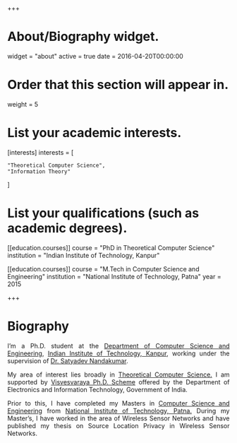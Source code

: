+++
# About/Biography widget.
widget = "about"
active = true
date = 2016-04-20T00:00:00

# Order that this section will appear in.
weight = 5

# List your academic interests.
[interests]
  interests = [
   
    "Theoretical Computer Science",
    "Information Theory"
  ]

# List your qualifications (such as academic degrees).
[[education.courses]]
  course = "PhD in Theoretical Computer Science"
  institution = "Indian Institute of Technology, Kanpur"
  

[[education.courses]]
  course = "M.Tech in Computer Science and Engineering"
  institution = "National Institute of Technology, Patna"
  year = 2015

+++

# Biography
<div align="justify">
I’m a Ph.D. student at the <a href="https://www.cse.iitk.ac.in/">Department of Computer Science and Engineering</a>, <a href="https://www.iitk.ac.in/">Indian Institute of Technology, Kanpur</a>, working under the supervision of <a href="https://www.cse.iitk.ac.in/users/satyadev/">Dr. Satyadev Nandakumar</a>. <br>

My area of interest lies broadly in <a href="https://en.wikipedia.org/wiki/Theoretical_computer_science">Theoretical Computer Science.</a> I am supported by <a href="https://phd.medialabasia.in/"> Visvesvaraya Ph.D. Scheme</a> offered by the Department of Electronics and Information Technology, Government of India.

Prior to this, I have completed my Masters in <a href="http://www.nitp.ac.in/php/cse_dept.php">Computer Science and Engineering</a> from  <a href="http://www.nitp.ac.in/">National Institute of Technology, Patna.</a> During my Master’s, I have worked in the area of Wireless Sensor Networks and have published my thesis on Source Location Privacy in Wireless Sensor Networks.
</div>
